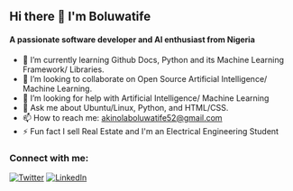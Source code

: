 ## Hi there 👋 I'm Boluwatife ##
#### A passionate software developer and AI enthusiast from Nigeria ####

<!--
**boltechz/boltechz** is a ✨ _special_ ✨ repository because its `README.md` (this file) appears on your GitHub profile.

Here are some ideas to get you started:
-->

- 🌱 I’m currently learning Github Docs, Python and its Machine Learning Framework/ Libraries.
- 👯 I’m looking to collaborate on Open Source Artificial Intelligence/ Machine Learning.
- 🤔 I’m looking for help with Artificial Intelligence/ Machine Learning
- 💬 Ask me about Ubuntu/Linux, Python, and HTML/CSS.
- 📫 How to reach me: akinolaboluwatife52@gmail.com
- ⚡ Fun fact I sell Real Estate and I'm an Electrical Engineering Student

### Connect with me: ###
[![Twitter](https://img.icons8.com/fluency/48/undefined/twitter.png)](https://twitter.com/i_Bolubot20)
[![LinkedIn](https://img.icons8.com/color/48/undefined/linkedin.png)](https://www.linkedin.com/in/boluwatife-akinola-2a777b207/)
